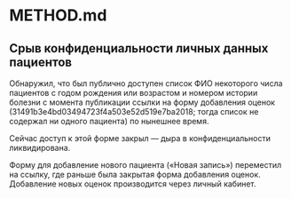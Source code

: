 # METHOD.md

## Срыв конфиденциальности личных данных пациентов

Обнаружил, что был публично доступен список ФИО некоторого числа пациентов с годом рождения или возрастом и номером истории болезни с момента публикации ссылки на форму добавления оценок (31491b3e4bd03494723f4a503e52d519e7ba2018; тогда список не содержал ни одного пациента) по нынешнее время.

Сейчас доступ к этой форме закрыл — дыра в конфиденциальности ликвидирована.

Форму для добавление нового пациента («Новая запись») переместил на ссылку, где раньше была закрытая форма добавления оценок. Добавление новых оценок производится через личный кабинет.
